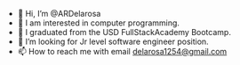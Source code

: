 - 👋 Hi, I’m @ARDelarosa
- 👀 I am interested in computer programming.
- 🌱 I graduated from the USD FullStackAcademy Bootcamp.
- 💞️ I’m looking for Jr level software engineer position.
- 📫 How to reach me with email delarosa1254@gmail.com

<!---
ARDelarosa/ARDelarosa is a ✨ special ✨ repository because its `README.md` (this file) appears on your GitHub profile.
You can click the Preview link to take a look at your changes.
--->
